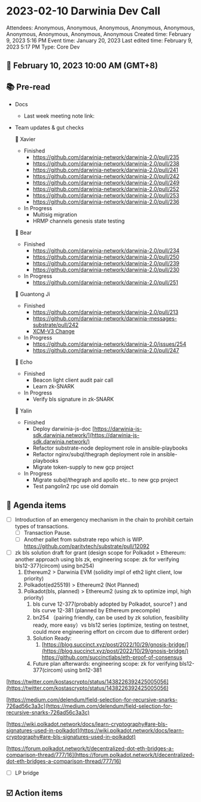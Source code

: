 # 2023-02-10 Darwinia Dev Call

Attendees: Anonymous, Anonymous, Anonymous, Anonymous, Anonymous, Anonymous, Anonymous, Anonymous, Anonymous
Created time: February 9, 2023 5:16 PM
Event time: January 20, 2023
Last edited time: February 9, 2023 5:17 PM
Type: Core Dev

## 📅 February 10, 2023 10:00 AM (GMT+8)

## 📚 Pre-read

- Docs
    - Last week meeting note link:
- Team updates & gut checks
    
    🎯 Xavier
    
    - Finished
        - https://github.com/darwinia-network/darwinia-2.0/pull/235
        - https://github.com/darwinia-network/darwinia-2.0/pull/238
        - https://github.com/darwinia-network/darwinia-2.0/pull/241
        - https://github.com/darwinia-network/darwinia-2.0/pull/242
        - https://github.com/darwinia-network/darwinia-2.0/pull/249
        - https://github.com/darwinia-network/darwinia-2.0/pull/252
        - https://github.com/darwinia-network/darwinia-2.0/pull/253
        - https://github.com/darwinia-network/darwinia-2.0/pull/236
    - In Progress
        - Multisig migration
        - HRMP channels genesis state testing
    
    🎯 Bear
    
    - Finished
        - https://github.com/darwinia-network/darwinia-2.0/pull/234
        - https://github.com/darwinia-network/darwinia-2.0/pull/250
        - https://github.com/darwinia-network/darwinia-2.0/pull/239
        - https://github.com/darwinia-network/darwinia-2.0/pull/230
    - In Progress
        - https://github.com/darwinia-network/darwinia-2.0/pull/251
    
    🎯 Guantong Ji
    
    - Finished
        - https://github.com/darwinia-network/darwinia-2.0/pull/213
        - https://github.com/darwinia-network/darwinia-messages-substrate/pull/242
        - [XCM-V3 Change](https://www.notion.so/XCM-V3-Change-caea557db39746fead60306a58cbef38)
    - In Progress
        - https://github.com/darwinia-network/darwinia-2.0/issues/254
        - https://github.com/darwinia-network/darwinia-2.0/pull/247
    
    🎯 Echo
    
    - Finished
        - Beacon light client audit pair call
        - Learn zk-SNARK
    - In Progress
        - Verify bls signature in zk-SNARK
    
    🎯 Yalin
    
    - Finished
        - Deploy darwinia-js-doc  [https://darwinia-js-sdk.darwinia.network/](https://darwinia-js-sdk.darwinia.network/)
        - Refactor substrate-node deployment role in ansible-playbooks
        - Refactor nginx/subql/thegraph deployment role in ansible-playbooks
        - Migrate token-supply to new gcp project
    - In Progress
        - Migrate subql/thegraph and apollo etc.. to new gcp project
        - Test pangolin2 rpc use old domain

## 💬 Agenda items

- [ ]  Introduction of an emergency mechanism in the chain to prohibit certain types of transactions.
    - [ ]  Transaction Pause.
    - [ ]  Another pallet from substrate repo which is WIP. https://github.com/paritytech/substrate/pull/12092
- [ ]  zk bls solution draft for grant (design scope for Polkadot > Ethereum: another approach using bls zk, engineering scope: zk for verifying bls12-377(circom) using bn254)
    1. Ethereum2 > Darwinia EVM (solidity impl of eth2 light client, low priority)
    2. Polkadot(ed25519) > Ethereum2 (Not Planned)
    3. Polkadot(bls, planned) > Ethereum2 (using zk to optimize impl, high priority)
        1. bls curve 12-377(probably adopted by Polkadot, source? ) and bls curve 12-381 (planned by Ethereum precompile)
        2. bn254  （pairing friendly, can be used by zk solution, feasibility ready, more easy）vs bls12 series (optimize, testing on testnet, could more engineering effort on circom due to different order)
        3. Solution Ready:
            1. [https://blog.succinct.xyz/post/2022/10/29/gnosis-bridge/](https://blog.succinct.xyz/post/2022/10/29/gnosis-bridge/)
            https://github.com/succinctlabs/eth-proof-of-consensus
        4. Future plan afterwards:  engineering scope: zk for verifying bls12-377(circom) using bn12-381

[https://twitter.com/kostascrypto/status/1438226392425005056](https://twitter.com/kostascrypto/status/1438226392425005056)

[https://medium.com/delendum/field-selection-for-recursive-snarks-726ad56c3a3c](https://medium.com/delendum/field-selection-for-recursive-snarks-726ad56c3a3c)

[https://wiki.polkadot.network/docs/learn-cryptography#are-bls-signatures-used-in-polkadot](https://wiki.polkadot.network/docs/learn-cryptography#are-bls-signatures-used-in-polkadot)

[https://forum.polkadot.network/t/decentralized-dot-eth-bridges-a-comparison-thread/777/16](https://forum.polkadot.network/t/decentralized-dot-eth-bridges-a-comparison-thread/777/16)

- [ ]  LP bridge

## ☑️ Action items